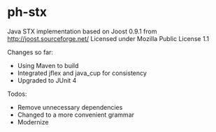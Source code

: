# ph-stx
Java STX implementation based on Joost 0.9.1 from http://joost.sourceforge.net/
Licensed under Mozilla Public License 1.1

Changes so far:
* Using Maven to build
* Integrated jflex and java_cup for consistency
* Upgraded to JUnit 4

Todos:
* Remove unnecessary dependencies
* Changed to a more convenient grammar
* Modernize